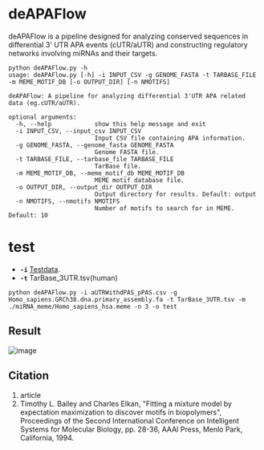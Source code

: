 # deAPAFlow
deAPAFlow is a pipeline designed for analyzing conserved sequences in differential 3' UTR APA events (cUTR/aUTR) and constructing regulatory networks involving miRNAs and their targets.

```
python deAPAFlow.py -h
usage: deAPAFlow.py [-h] -i INPUT_CSV -g GENOME_FASTA -t TARBASE_FILE -m MEME_MOTIF_DB [-o OUTPUT_DIR] [-n NMOTIFS]

deAPAFlow: A pipeline for analyzing differential 3'UTR APA related data (eg.cUTR/aUTR).

optional arguments:
  -h, --help            show this help message and exit
  -i INPUT_CSV, --input_csv INPUT_CSV
                        Input CSV file containing APA information.
  -g GENOME_FASTA, --genome_fasta GENOME_FASTA
                        Genome FASTA file.
  -t TARBASE_FILE, --tarbase_file TARBASE_FILE
                        TarBase file.
  -m MEME_MOTIF_DB, --meme_motif_db MEME_MOTIF_DB
                        MEME motif database file.
  -o OUTPUT_DIR, --output_dir OUTPUT_DIR
                        Output directory for results. Default: output
  -n NMOTIFS, --nmotifs NMOTIFS
                        Number of motifs to search for in MEME. Default: 10
```
# test
- **`-i`** [Testdata](https://github.com/Badman1025/APAFlow/tree/main/test).  
- **`-t`** TarBase_3UTR.tsv(human)   

```
python deAPAFlow.py -i aUTRWithdPAS_pPAS.csv -g Homo_sapiens.GRCh38.dna.primary_assembly.fa -t TarBase_3UTR.tsv -m ./miRNA_meme/Homo_sapiens_hsa.meme -n 3 -o test
```
## Result
![image](https://github.com/user-attachments/assets/0606af2f-4166-4bdc-97c2-eeba68224769)

## Citation
1. article
2. Timothy L. Bailey and Charles Elkan, "Fitting a mixture model by expectation maximization to discover motifs in biopolymers", Proceedings of the Second International Conference on Intelligent Systems for Molecular Biology, pp. 28-36, AAAI Press, Menlo Park, California, 1994.
